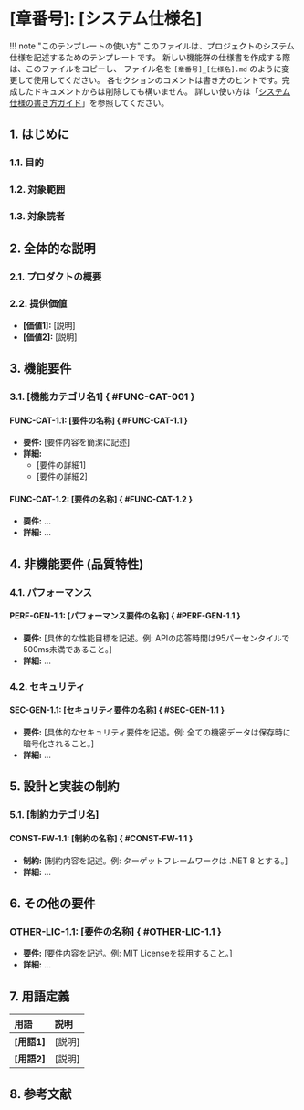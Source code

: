 # [章番号]: [システム仕様名]

!!! note "このテンプレートの使い方"
このファイルは、プロジェクトのシステム仕様を記述するためのテンプレートです。
新しい機能群の仕様書を作成する際は、このファイルをコピーし、
ファイル名を `[章番号]_[仕様名].md` のように変更して使用してください。
各セクションのコメントは書き方のヒントです。完成したドキュメントからは削除しても構いません。
詳しい使い方は「[システム仕様の書き方ガイド](ここにガイドへのパスを記述してください)」を参照してください。

## 1. はじめに

### 1.1. 目的

<!-- この仕様書が何を定義するのか、その目的を簡潔に記述します。 -->

### 1.2. 対象範囲

<!-- この仕様書が対象とするプロダクトの範囲や機能を記述します。 -->

### 1.3. 対象読者

<!-- この仕様書を読むことが想定される読者をリストアップします。（例: プロジェクト開発者、QAエンジニア、プロダクトマネージャーなど） -->

## 2. 全体的な説明

### 2.1. プロダクトの概要

<!-- プロダクトや機能がどのようなもので、どのような課題を解決するのか、全体像を説明します。 -->

### 2.2. 提供価値

<!-- このプロダクト/機能がユーザーやビジネスに提供する価値を箇条書きで記述します。 -->

- **[価値1]:** [説明]
- **[価値2]:** [説明]

## 3. 機能要件

<!-- プロダクトが提供すべき具体的な「機能」に関する要件を記述します。各要件には一意のIDを付与し、トレーサビリティを確保します。 -->

### 3.1. [機能カテゴリ名1] { #FUNC-CAT-001 }

#### FUNC-CAT-1.1: [要件の名称] { #FUNC-CAT-1.1 }

- **要件:** [要件内容を簡潔に記述]
- **詳細:**
  - [要件の詳細1]
  - [要件の詳細2]

#### FUNC-CAT-1.2: [要件の名称] { #FUNC-CAT-1.2 }

- **要件:** ...
- **詳細:** ...

## 4. 非機能要件 (品質特性)

<!-- 機能以外の、システムの品質に関する要件を記述します。 -->

### 4.1. パフォーマンス

#### PERF-GEN-1.1: [パフォーマンス要件の名称] { #PERF-GEN-1.1 }

- **要件:** [具体的な性能目標を記述。例: APIの応答時間は95パーセンタイルで500ms未満であること。]
- **詳細:** ...

### 4.2. セキュリティ

#### SEC-GEN-1.1: [セキュリティ要件の名称] { #SEC-GEN-1.1 }

- **要件:** [具体的なセキュリティ要件を記述。例: 全ての機密データは保存時に暗号化されること。]
- **詳細:** ...

<!-- 他にも信頼性、保守性、移植性など、必要に応じてセクションを追加します。 -->

## 5. 設計と実装の制約

<!-- プロダクトを設計・実装する上で遵守すべき技術的な制約事項を記述します。 -->

### 5.1. [制約カテゴリ名]

#### CONST-FW-1.1: [制約の名称] { #CONST-FW-1.1 }

- **制約:** [制約内容を記述。例: ターゲットフレームワークは .NET 8 とする。]
- **詳細:** ...

## 6. その他の要件

<!-- 上記のカテゴリに含まれない、ライセンス、ドキュメント、配布方法などの補足的な要件を記述します。 -->

### OTHER-LIC-1.1: [要件の名称] { #OTHER-LIC-1.1 }

- **要件:** [要件内容を記述。例: MIT Licenseを採用すること。]
- **詳細:** ...

## 7. 用語定義

<!-- この仕様書内で使用される専門用語や略語を定義します。 -->

| 用語        | 説明   |
| :---------- | :----- |
| **[用語1]** | [説明] |
| **[用語2]** | [説明] |

## 8. 参考文献

<!-- この仕様書を作成する上で参考にしたドキュメント、Webサイト、論文などへのリンクを記載します。 -->
